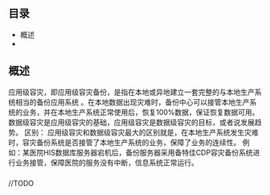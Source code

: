 ## 目录
   - 概述
   - 
## 概述

应用级容灾，即应用级容灾备份，是指在本地或异地建立一套完整的与本地生产系统相当的备份应用系统 。在本地数据出现灾难时，备份中心可以接管本地生产系统的业务，并在本地生产系统正常使用后，恢复100%数据，保证恢复数据可用。
数据级容灾是应用级容灾的基础，应用级容灾是数据级容灾的目标，或者说发展趋势。
区别：
应用级容灾和数据级容灾最大的区别就是，在本地生产系统发生灾难时，容灾备份系统是否接管了本地生产系统的业务，保障了业务的连续性。
例如：某医院HIS数据库服务器宕机后，备份服务器采用备特佳CDP容灾备份系统进行业务接管，保障医院的服务没有中断，信息系统正常运行。

### 
//TODO 